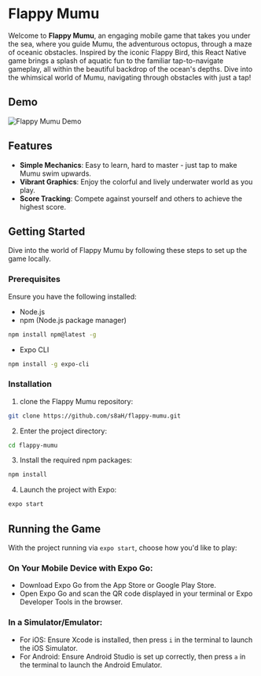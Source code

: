 # Flappy Mumu

Welcome to **Flappy Mumu**, an engaging mobile game that takes you under the sea, where you guide Mumu, the adventurous octopus, through a maze of oceanic obstacles. Inspired by the iconic Flappy Bird, this React Native game brings a splash of aquatic fun to the familiar tap-to-navigate gameplay, all within the beautiful backdrop of the ocean's depths. Dive into the whimsical world of Mumu, navigating through obstacles with just a tap!

## Demo

![Flappy Mumu Demo](assets/demo.gif)

## Features

- **Simple Mechanics**: Easy to learn, hard to master - just tap to make Mumu swim upwards.
- **Vibrant Graphics**: Enjoy the colorful and lively underwater world as you play.
- **Score Tracking**: Compete against yourself and others to achieve the highest score.

## Getting Started

Dive into the world of Flappy Mumu by following these steps to set up the game locally.

### Prerequisites

Ensure you have the following installed:
- Node.js
- npm (Node.js package manager)
```sh
npm install npm@latest -g
```

- Expo CLI

```sh
npm install -g expo-cli
```

### Installation
1. clone the Flappy Mumu repository:

```sh
git clone https://github.com/s8aH/flappy-mumu.git
```

2. Enter the project directory:

```sh
cd flappy-mumu
```

3. Install the required npm packages:

```sh
npm install
```

4. Launch the project with Expo:

```sh
expo start
```

## Running the Game

With the project running via `expo start`, choose how you'd like to play:

### On Your Mobile Device with Expo Go:
- Download Expo Go from the App Store or Google Play Store.
- Open Expo Go and scan the QR code displayed in your terminal or Expo Developer Tools in the browser.
### In a Simulator/Emulator:
- For iOS: Ensure Xcode is installed, then press `i` in the terminal to launch the iOS Simulator.
- For Android: Ensure Android Studio is set up correctly, then press `a` in the terminal to launch the Android Emulator.
